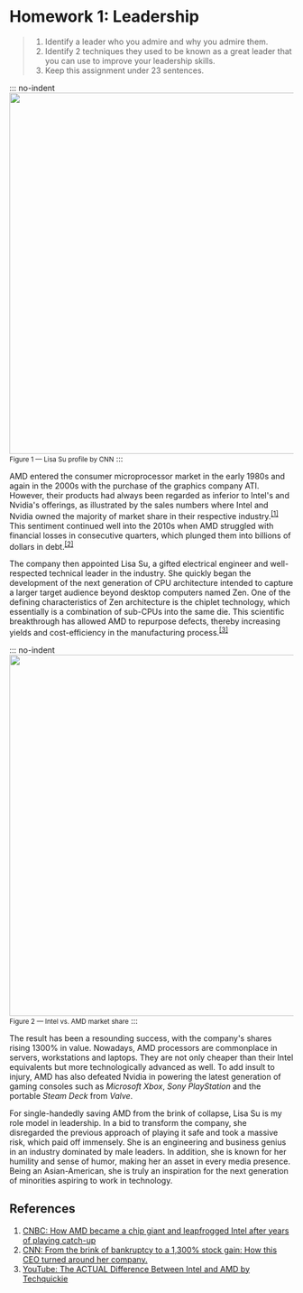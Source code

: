 # Homework 1: Leadership

> 1.  Identify a leader who you admire and why you admire them.
> 1.  Identify 2 techniques they used to be known as a great leader that you can
      use to improve your leadership skills.
> 1.  Keep this assignment under 23 sentences.

::: no-indent
<img src="https://github.com/hendraanggrian/IIT-ITM571/raw/assets/assignments/hw1/figure1.png" width="640"><br><small>Figure 1 &mdash; Lisa Su profile by CNN</small>
:::

AMD entered the consumer microprocessor market in the early 1980s and again in
the 2000s with the purchase of the graphics company ATI. However, their products
had always been regarded as inferior to Intel's and Nvidia's offerings, as
illustrated by the sales numbers where Intel and Nvidia owned the majority of
market share in their respective industry.<sup>[\[1\]]</sup> This sentiment
continued well into the 2010s when AMD struggled with financial losses in
consecutive quarters, which plunged them into billions of dollars in debt.<sup>[\[2\]]</sup>

The company then appointed Lisa Su, a gifted electrical engineer and
well-respected technical leader in the industry. She quickly began the
development of the next generation of CPU architecture intended to capture a
larger target audience beyond desktop computers named Zen. One of the defining
characteristics of Zen architecture is the chiplet technology, which essentially
is a combination of sub-CPUs into the same die. This scientific breakthrough has
allowed AMD to repurpose defects, thereby increasing yields and cost-efficiency
in the manufacturing process.<sup>[\[3\]]</sup>

::: no-indent
<img src="https://github.com/hendraanggrian/IIT-ITM571/raw/assets/assignments/hw1/figure2.png" width="640"><br><small>Figure 2 &mdash; Intel vs. AMD market share</small>
:::

The result has been a resounding success, with the company's shares rising 1300%
in value. Nowadays, AMD processors are commonplace in servers,
workstations and laptops. They are not only cheaper than their Intel equivalents
but more technologically advanced as well. To add insult to injury, AMD has also
defeated Nvidia in powering the latest generation of gaming consoles such as
*Microsoft Xbox*, *Sony PlayStation* and the portable *Steam Deck* from *Valve*.

For single-handedly saving AMD from the brink of collapse, Lisa Su is my role
model in leadership. In a bid to transform the company, she disregarded the
previous approach of playing it safe and took a massive risk, which paid off
immensely. She is an engineering and business genius in an industry dominated by
male leaders. In addition, she is known for her humility and sense of humor,
making her an asset in every media presence. Being an Asian-American, she is
truly an inspiration for the next generation of minorities aspiring to work
in technology.

## References

1.  [CNBC: How AMD became a chip giant and leapfrogged Intel after years of
    playing catch-up](https://www.cnbc.com/2022/11/22/how-amd-became-a-chip-giant-leapfrogged-intel-after-playing-catch-up.html)
1.  [CNN: From the brink of bankruptcy to a 1,300% stock gain: How this CEO
    turned around her company.](https://edition.cnn.com/2020/03/27/tech/lisa-su-amd-risk-takers/index.html)
1.  [YouTube: The ACTUAL Difference Between Intel and AMD by Techquickie](https://www.youtube.com/watch?v=KGMABnrgwRU)

[\[1\]]: https://www.cnbc.com/2022/11/22/how-amd-became-a-chip-giant-leapfrogged-intel-after-playing-catch-up.html
[\[2\]]: https://edition.cnn.com/2020/03/27/tech/lisa-su-amd-risk-takers/index.html
[\[3\]]: https://www.youtube.com/watch?v=KGMABnrgwRU
